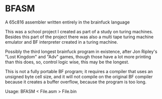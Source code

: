 BFASM
=====

A 65c816 assembler written entirely in the brainfuck language

This was a school project I created as part of a study on turing machines. Besides this part of the project there was also a multi tape turing machine emulator and BF interpreter created in a turing machine.

Possibly the third longest brainfuck program in existence, after Jon Ripley's "Lost Kingdom" and "Adv" games, though those have a lot more printing than this does, so, control logic wise, this may be the longest.

This is not a fully portable BF program; it requires a compiler that uses an unsigned byte cell size, and it will not compile on the original BF compiler because it creates a buffer overflow, because the program is too long.

Usage: BFASM < File.asm > File.bin

